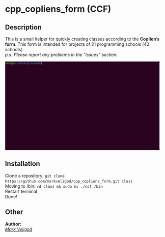 # cpp_copliens_form (CCF)
## Description
This is a small helper for quickly creating classes according to the **Coplien’s form**. This form is intended for projects of 21 programming schools (42 schools).  
*p.s. Please report any problems in the "Issues" section.*
  
<img src="https://github.com/markveligod/cpp_copliens_form/raw/master/img/1.gif">  
  
## Installation
Clone a repository: `git clone https://github.com/markveligod/cpp_copliens_form.git class`  
Moving to /bin: `cd class && sudo mv ./ccf /bin`  
Restart terminal  
Done!  
  
## Other
**Author:**  
*[Mark Veligod](https://github.com/markveligod)*  

